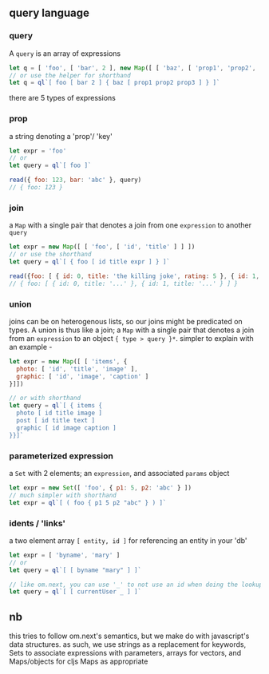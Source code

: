 query language
---

### query

A `query` is an array of expressions

```jsx
let q = [ 'foo', [ 'bar', 2 ], new Map([ [ 'baz', [ 'prop1', 'prop2', 'prop3' ] ])]
// or use the helper for shorthand
let q = ql`[ foo [ bar 2 ] { baz [ prop1 prop2 prop3 ] } ]`
```

there are 5 types of expressions

### prop


a string denoting a 'prop'/ 'key'

```jsx
let expr = 'foo'
// or
let query = ql`[ foo ]`

read({ foo: 123, bar: 'abc' }, query)
// { foo: 123 }
```

### join
a `Map` with a single pair that denotes a join from one `expression` to another `query`

```jsx
let expr = new Map([ [ 'foo', [ 'id', 'title' ] ] ])
// or use the shorthand
let query = ql`[ { foo [ id title expr ] } ]`

read({foo: [ { id: 0, title: 'the killing joke', rating: 5 }, { id: 1, title: 'hush', rating: 4 }, /* ... */ ] }, query)
// { foo: [ { id: 0, title: '...' }, { id: 1, title: '...' } ] }

```

### union

joins can be on heterogenous lists, so our joins might be predicated on types. A union is thus like a join; a `Map` with a single pair that denotes a join from an `expression` to an object `{ type > query }*`. simpler to explain with an example -

```jsx
let expr = new Map([ [ 'items', {
  photo: [ 'id', 'title', 'image' ],
  graphic: [ 'id', 'image', 'caption' ]
}]])

// or with shorthand
let query = ql`[ { items {
  photo [ id title image ]
  post [ id title text ]
  graphic [ id image caption ]
}}]`

```

### parameterized expression
a `Set` with 2 elements; an `expression`, and associated `params` object

```jsx
let expr = new Set([ 'foo', { p1: 5, p2: 'abc' } ])
// much simpler with shorthand
let expr = ql`[ ( foo { p1 5 p2 "abc" } ) ]`

```

### idents / 'links'
a two element array `[ entity, id ]` for referencing an entity in your 'db'

```jsx
let expr = [ 'byname', 'mary' ]
// or
let query = ql`[ [ byname "mary" ] ]`

// like om.next, you can use '_' to not use an id when doing the lookup
let query = ql`[ [ currentUser _ ] ]`
```



nb
---
this tries to follow om.next's semantics, but we make do with javascript's data structures. as such, we use strings as a replacement for keywords, Sets to associate expressions with parameters, arrays for vectors, and Maps/objects for cljs Maps as appropriate

